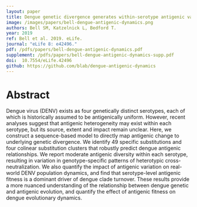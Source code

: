 ```yaml
---
layout: paper
title: Dengue genetic divergence generates within-serotype antigenic variation, but serotypes dominate evolutionary dynamics
image: /images/papers/bell-dengue-antigenic-dynamics.png
authors: Bell SM, Katzelnick L, Bedford T.
year: 2019
ref: Bell et al. 2019. eLife.
journal: "eLife 8: e42496."
pdf: /pdfs/papers/bell-dengue-antigenic-dynamics.pdf
supplement: /pdfs/papers/bell-dengue-antigenic-dynamics-supp.pdf
doi:  10.7554/eLife.42496
github: https://github.com/blab/dengue-antigenic-dynamics
---
```


# Abstract

Dengue virus (DENV) exists as four genetically distinct serotypes, each of which is historically assumed to be antigenically uniform. However, recent analyses suggest that antigenic heterogeneity may exist within each serotype, but its source, extent and impact remain unclear. Here, we construct a sequence-based model to directly map antigenic change to underlying genetic divergence. We identify 49 specific substitutions and four colinear substitution clusters that robustly predict dengue antigenic relationships. We report moderate antigenic diversity within each serotype, resulting in variation in genotype-specific patterns of heterotypic cross-neutralization. We also quantify the impact of antigenic variation on real-world DENV population dynamics, and find that serotype-level antigenic fitness is a dominant driver of dengue clade turnover. These results provide a more nuanced understanding of the relationship between dengue genetic and antigenic evolution, and quantify the effect of antigenic fitness on dengue evolutionary dynamics.
